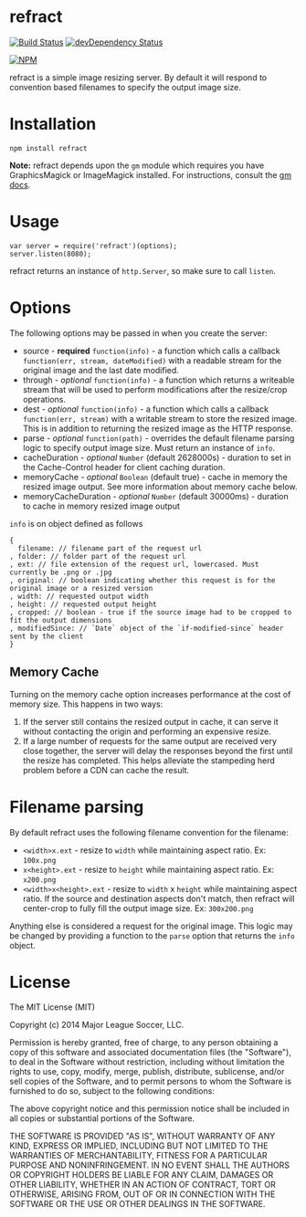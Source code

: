 # refract

[![Build Status](https://travis-ci.org/majorleaguesoccer/refract.png?branch=master)](https://travis-ci.org/majorleaguesoccer/refract)
[![devDependency Status](https://david-dm.org/majorleaguesoccer/refract.png)](https://david-dm.org/majorleaguesoccer/refract#info=dependencies)

[![NPM](https://nodei.co/npm/refract.png)](https://nodei.co/npm/refract/)

refract is a simple image resizing server. By default it will respond to convention based filenames to specify the output image size.

# Installation

```
npm install refract
```

**Note:** refract depends upon the `gm` module which requires you have GraphicsMagick or ImageMagick installed. For instructions, consult the [gm docs](https://github.com/aheckmann/gm#getting-started).

# Usage

```
var server = require('refract')(options);
server.listen(8080);
```

refract returns an instance of `http.Server`, so make sure to call `listen`.


# Options

The following options may be passed in when you create the server:

* source - **required** `function(info)` - a function which calls a callback `function(err, stream, dateModified)` with a readable stream for the original image and the last date modified. 
* through - _optional_ `function(info)` - a function which returns a writeable stream that will be used to perform modifications after the resize/crop operations. 
* dest - _optional_ `function(info)` - a function which calls a callback `function(err, stream)` with a writable stream to store the resized image. This is in addition to returning the resized image as the HTTP response.
* parse - _optional_ `function(path)` - overrides the default filename parsing logic to specify output image size. Must return an instance of `info`.
* cacheDuration - _optional_ `Number` (default 2628000s) - duration to set in the Cache-Control header for client caching duration.
* memoryCache - _optional_ `Boolean` (default true) - cache in memory the resized image output. See more information about memory cache below.
* memoryCacheDuration - _optional_ `Number` (default 30000ms) - duration to cache in memory resized image output

`info` is on object defined as follows
```
{
  filename: // filename part of the request url
, folder: // folder part of the request url
, ext: // file extension of the request url, lowercased. Must currently be .png or .jpg
, original: // boolean indicating whether this request is for the original image or a resized version
, width: // requested output width
, height: // requested output height
, cropped: // boolean - true if the source image had to be cropped to fit the output dimensions
, modifiedSince: // `Date` object of the `if-modified-since` header sent by the client
}
```

## Memory Cache

Turning on the memory cache option increases performance at the cost of memory size. This happens in two ways:

1. If the server still contains the resized output in cache, it can serve it without contacting the origin and performing an expensive resize.
1. If a large number of requests for the same output are received very close together, the server will delay the responses beyond the first until the resize has completed. This helps alleviate the stampeding herd problem before a CDN can cache the result.


# Filename parsing

By default refract uses the following filename convention for the filename:

* `<width>x.ext` - resize to `width` while maintaining aspect ratio. Ex: `100x.png`
* `x<height>.ext` - resize to `height` while maintaining aspect ratio. Ex: `x200.png`
* `<width>x<height>.ext` - resize to `width` x `height` while maintaining aspect ratio. If the source and destination aspects don't match, then refract will center-crop to fully fill the output image size. Ex: `300x200.png`

Anything else is considered a request for the original image. This logic may be changed by providing a function to the `parse` option that returns the `info` object.


# License

The MIT License (MIT)

Copyright (c) 2014 Major League Soccer, LLC.

Permission is hereby granted, free of charge, to any person obtaining a copy of
this software and associated documentation files (the "Software"), to deal in
the Software without restriction, including without limitation the rights to
use, copy, modify, merge, publish, distribute, sublicense, and/or sell copies of
the Software, and to permit persons to whom the Software is furnished to do so,
subject to the following conditions:

The above copyright notice and this permission notice shall be included in all
copies or substantial portions of the Software.

THE SOFTWARE IS PROVIDED "AS IS", WITHOUT WARRANTY OF ANY KIND, EXPRESS OR
IMPLIED, INCLUDING BUT NOT LIMITED TO THE WARRANTIES OF MERCHANTABILITY, FITNESS
FOR A PARTICULAR PURPOSE AND NONINFRINGEMENT. IN NO EVENT SHALL THE AUTHORS OR
COPYRIGHT HOLDERS BE LIABLE FOR ANY CLAIM, DAMAGES OR OTHER LIABILITY, WHETHER
IN AN ACTION OF CONTRACT, TORT OR OTHERWISE, ARISING FROM, OUT OF OR IN
CONNECTION WITH THE SOFTWARE OR THE USE OR OTHER DEALINGS IN THE SOFTWARE.
